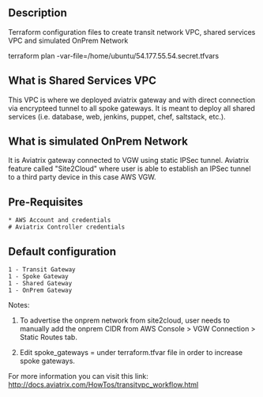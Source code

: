 Description
-----------
Terraform configuration files to create transit network VPC, shared services VPC and simulated OnPrem Network

terraform plan -var-file=/home/ubuntu/54.177.55.54.secret.tfvars

What is Shared Services VPC
---------------------------
This VPC is where we deployed aviatrix gateway and with direct connection via encrypteed tunnel to all spoke gateways.  It is meant to deploy all shared services (i.e. database, web, jenkins, puppet, chef, saltstack, etc.).

What is simulated OnPrem Network
--------------------------------
It is Aviatrix gateway connected to VGW using static IPSec tunnel. Aviatrix feature called "Site2Cloud" where user is able
to establish an IPSec tunnel to a third party device in this case AWS VGW.   

Pre-Requisites
--------------
    * AWS Account and credentials
    # Aviatrix Controller credentials

Default configuration
---------------------
    1 - Transit Gateway
    1 - Spoke Gateway
    1 - Shared Gateway
    1 - OnPrem Gateway

Notes:
1. To advertise the onprem network from site2cloud, user needs to manually add the onprem CIDR
   from AWS Console > VGW Connection > Static Routes tab.

2. Edit spoke_gateways =<N> under terraform.tfvar file in order to increase spoke gateways.

For more information you can visit this link: http://docs.aviatrix.com/HowTos/transitvpc_workflow.html



